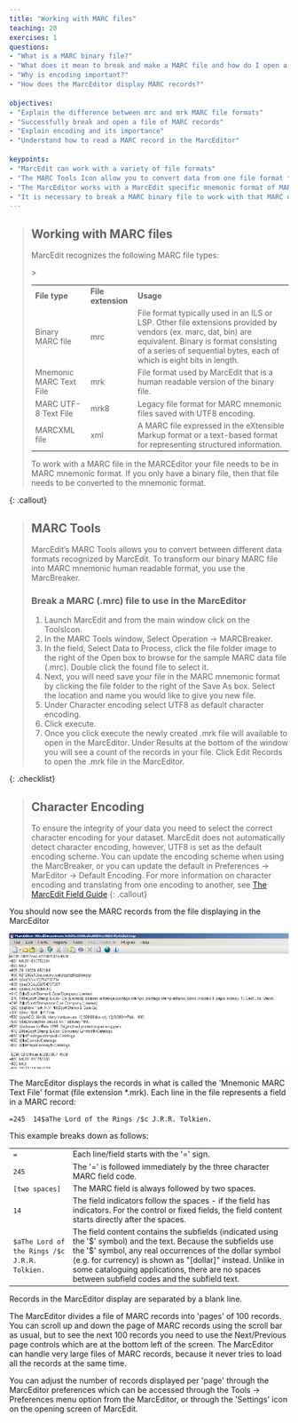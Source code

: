 ```yaml
---
title: "Working with MARC files"
teaching: 20
exercises: 1
questions:
- "What is a MARC binary file?"
- "What does it mean to break and make a MARC file and how do I open a file of MARC records in MARCedit?"
- "Why is encoding important?"
- "How does the MarcEditor display MARC records?"

objectives:
- "Explain the difference between mrc and mrk MARC file formats"
- "Successfully break and open a file of MARC records"
- "Explain encoding and its importance"
- "Understand how to read a MARC record in the MarcEditor"

keypoints:
- "MarcEdit can work with a variety of file formats"
- "The MARC Tools Icon allow you to convert data from one file format to another"
- "The MarcEditor works with a MarcEdit specific mnemonic format of MARC records (.mrk)"
- "It is necessary to break a MARC binary file to work with that MARC data in the MarcEditor. The extension of these easily readable MARC files are .mrk rather than the binary extension of .mrc"
---
```



>## Working with MARC files
>MarcEdit recognizes the following MARC file types:
>
><table>
>  <tr>
>   <td><strong>File type</strong>
>   </td>
>   <td><strong>File extension</strong>
>   </td>
>   <td><strong>Usage</strong>
>   </td>
>  </tr>
>  <tr>
>   <td>Binary MARC file
>   </td>
>   <td>mrc
>   </td>
>   <td>File format typically used in an  ILS or LSP. Other file extensions provided by vendors (ex. marc, dat, bin) are equivalent. Binary is format consisting of a series of sequential bytes, each of which is eight bits in length.
>   </td>
>  </tr>
>  <tr>
>   <td>Mnemonic MARC Text File
>   </td>
>   <td>mrk
>   </td>
>   <td>File format used by MarcEdit that is a human readable version of the binary file.
>   </td>
>  </tr>
>  <tr>
>   <td>MARC UTF-8 Text File
>   </td>
>   <td>mrk8
>   </td>
>   <td>Legacy file format for MARC mnemonic files saved with UTF8 encoding.
>   </td>
>  </tr>
>  <tr>
>   <td>MARCXML file
>   </td>
>   <td>xml
>   </td>
>   <td>A MARC file expressed in the eXtensible Markup format or a text-based format for representing structured information.
>   </td>
>  </tr>
>  ></table>
>To work with a MARC file in the MARCEditor your file needs to be in MARC mnemonic format. If you only have a binary file, then that file needs to be converted to the mnemonic format.
{: .callout}

>## MARC Tools
>MarcEdit’s MARC Tools allows you to convert between different data formats recognized by MarcEdit.  To transform our binary MARC file into MARC mnemonic human readable format, you use the MarcBreaker.
>
>### Break a MARC (.mrc) file to use in the MarcEditor
>
>1. Launch MarcEdit and from the main window click on the ToolsIcon.
>2. In the MARC Tools window, Select Operation → MARCBreaker.
>3. In the field, Select Data to Process, click the file folder image to the right of the Open box to browse for the sample MARC data file (.mrc). Double click the found file to select it.
>4. Next, you will need save your file in the MARC mnemonic format by clicking the file folder to the right of the Save As box. Select the location and name you would like to give you new file.
>5. Under Character encoding select UTF8 as default character encoding.
>6. Click execute.
>7. Once you click execute the newly created .mrk file will available to open in the MarcEditor. Under Results at the bottom of the window you will see a count of the records in your file. Click Edit Records to open the .mrk file in the MarcEditor.
>
{: .checklist}

>## Character Encoding
>To ensure the integrity of your data you need to select the correct character encoding for your dataset. MarcEdit does not automatically detect character encoding, however, UTF8 is set as the default encoding scheme. You can update the encoding scheme when using the MarcBreaker, or you can update the default in Preferences → MarEditor → Default Encoding. For more information on character encoding and translating from one encoding to another, see [The MarcEdit Field Guide](https://marcedit.reeset.net/learning_marcedit/9-2/dealing-with-character-encodings-in-marcedit/)
{: .callout}

You should now see the MARC records from the file displaying in the MarcEditor

![MarcEditor screen with file open](../fig/marc-editor.png)

The MarcEditor displays the records in what is called the 'Mnemonic MARC Text File' format (file extension *.mrk). Each line in the file represents a field in a MARC record:


```
=245  14$aThe Lord of the Rings /$c J.R.R. Tolkien.
```


This example breaks down as follows:


<table>
  <tr>
   <td><code>=</code>
   </td>
   <td>Each line/field starts with the '=' sign.
   </td>
  </tr>
  <tr>
   <td><code>245</code>
   </td>
   <td>The '=' is followed immediately by the three character MARC field code.
   </td>
  </tr>
  <tr>
   <td><code>[two spaces]</code>
   </td>
   <td>The MARC field is always followed by two spaces.
   </td>
  </tr>
  <tr>
   <td><code>14</code>
   </td>
   <td>The field indicators follow the spaces - if the field has indicators. For the control or fixed fields, the field content starts directly after the spaces.
   </td>
  </tr>
  <tr>
   <td><code>$aThe Lord of the Rings /$c J.R.R. Tolkien.</code>
   </td>
   <td>The field content contains the subfields (indicated using the '$' symbol) and the text. Because the subfields use the '$' symbol, any real occurrences of the dollar symbol (e.g. for currency) is shown as "[dollar]" instead. Unlike in some cataloguing applications, there are no spaces between subfield codes and the subfield text.
   </td>
  </tr>
</table>


Records in the MarcEditor display are separated by a blank line.

The MarcEditor divides a file of MARC records into 'pages' of 100 records. You can scroll up and down the page of MARC records using the scroll bar as usual, but to see the next 100 records you need to use the Next/Previous page controls which are at the bottom left of the screen. The MarcEditor can handle very large files of MARC records, because it never tries to load all the records at the same time.

You can adjust the number of records displayed per 'page' through the MarcEditor preferences which can be accessed through the Tools → Preferences menu option from the MarcEditor, or through the 'Settings' icon on the opening screen of MarcEdit.
